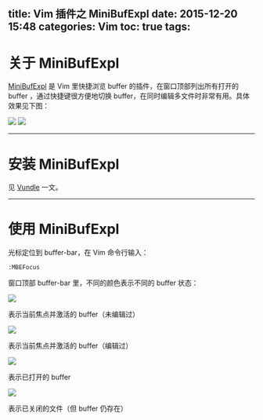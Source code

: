 title: Vim 插件之 MiniBufExpl
date: 2015-12-20 15:48
categories: Vim
toc: true
tags:
---

# 关于 MiniBufExpl

[MiniBufExpl](https://github.com/fholgado/minibufexpl.vim) 是 Vim 里快捷浏览 buffer 的插件，在窗口顶部列出所有打开的 buffer ，通过快捷键很方便地切换 buffer，在同时编辑多文件时非常有用。具体效果见下图：

<!-- more -->

![](/images/vim/minibufexplr/buffer-states.jpeg)
![](/images/vim/minibufexplr/current-buffer-highlighting.gif)

---

# 安装 MiniBufExpl

见 [Vundle](http://syawlaus.github.io/blog/vim/vundle/) 一文。
 
---

# 使用 MiniBufExpl

光标定位到 buffer-bar，在 Vim 命令行输入：

    :MBEFocus

窗口顶部 buffer-bar 里，不同的颜色表示不同的 buffer 状态：

![](/images/vim/minibufexplr/highlight-purple.jpeg )

表示当前焦点并激活的 buffer（未编辑过）

![](/images/vim/minibufexplr/highlight-red.jpeg)

表示当前焦点并激活的 buffer（编辑过）

![](/images/vim/minibufexplr/highlight-yellow.jpeg)

表示已打开的 buffer 

![](/images/vim/minibufexplr/highlight-cyan.jpeg)

表示已关闭的文件（但 buffer 仍存在）
